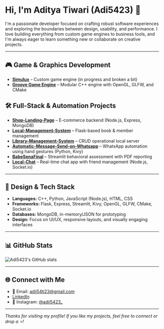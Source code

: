 # Hi, I'm Aditya Tiwari (Adi5423) 👋

I'm a passionate developer focused on crafting robust software experiences and exploring the boundaries between design, usability, and performance. I love building everything from custom game engines to business tools, and I'm always eager to learn something new or collaborate on creative projects.

---

## 🎮 Game & Graphics Development

- **[Simulux](https://github.com/Adi5423/Simulux)** – Custom game engine (in progress and broken a bit)
- **[Groove Game Engine](https://github.com/Adi5423/Groove-Game-Engine-)** – Modular C++ engine with OpenGL, GLFW, and CMake

## 🛠️ Full-Stack & Automation Projects

- **[Shop-Landing-Page](https://github.com/Adi5423/Shop-Landing-Page)** – E-commerce backend (Node.js, Express, MongoDB)
- **[Local-Management-System](https://github.com/Adi5423/Local-Management-System)** – Flask-based book & member management
- **[Library-Management-System](https://github.com/Adi5423/Library-Management-System)** – CRUD operational local server
- **[Automatic-Message-Send-on-Whatsapp](https://github.com/Adi5423/Automatic-Message-Send-on-Whatsapp)** – WhatsApp automation using hand gestures (Python, Kivy)
- **[BabeSenaFinal](https://github.com/Adi5423/BabeSenaFinal)** – Streamlit behavioral assessment with PDF reporting
- **[Local-Chat](https://github.com/Adi5423/Local-Chat)** – Real-time chat app with friend management (Node.js, Socket.io)

---

## 🎨 Design & Tech Stack

- **Languages:** C++, Python, JavaScript (Node.js), HTML, CSS
- **Frameworks:** Flask, Express, Streamlit, Kivy, OpenGL, GLFW, CMake, Socket.io
- **Databases:** MongoDB, in-memory/JSON for prototyping
- **Design:** Focus on UI/UX, responsive layouts, and visually engaging interfaces

---

## 📊 GitHub Stats

![Adi5423's GitHub stats](https://github-readme-stats.vercel.app/api?username=Adi5423&show_icons=true&theme=radical)

---

## 🌐 Connect with Me

- 📧 Email: [adii54ti23@gmail.com](mailto:adii54ti23@gmail.com)
- [LinkedIn](https://www.linkedin.com/in/aditya-tiwari-141731329/)
- 📸 Instagram: [@adii5423_](https://instagram.com/adii5423_)

---

_Thanks for visiting my profile! If you like my projects, feel free to connect or drop a ⭐️!_
